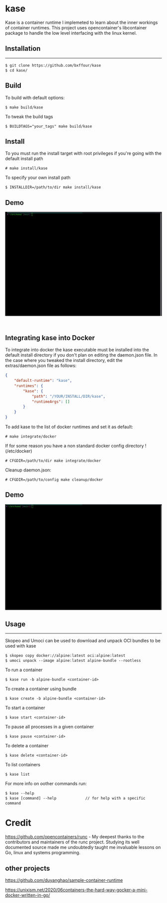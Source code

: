 # kase
Kase is a container runtime I implemeted to learn about the inner workings of container 
runtimes. This project uses opencontainer's libcontainer package to handle the low level
interfacing with the linux kernel.

## Installation
---------------

    $ git clone https://github.com/bxffour/kase
    $ cd kase/

Build
--------------

To build with default options:

    $ make build/kase

To tweak the build tags

    $ BUILDTAGS="your_tags" make build/kase

Install
---------------

To you must run the install target with root privileges if you're going with the default 
install path

    # make install/kase

To specify your own install path 

    $ INSTALLDIR=/path/to/dir make install/kase

Demo
-------
![installation](https://github.com/bxffour/kase/blob/main/extras/kase.gif)

\
Integrating kase into Docker
------------------------

To integrate into docker the kase executable must be installed into the default install 
directory if you don't plan on editing the daemon.json file. In the case where you tweaked
the install directory, edit the extras/daemon.json file as follows:

```json
{
    "default-runtime": "kase",
    "runtimes": {
        "kase": {
            "path": "/YOUR/INSTALL/DIR/kase",
            "runtimeArgs": []
        }
    }
} 
```

To add kase to the list of docker runtimes and set it as default:

    # make integrate/docker

If for some reason you have a non standard docker config directory !(/etc/docker)

    # CFGDIR=/path/to/dir make integrate/docker

Cleanup daemon.json:

    # CFGDIR=/path/to/config make cleanup/docker

Demo
-------
![docker](https://github.com/bxffour/kase/blob/main/extras/docker.gif)

## Usage
------------

Skopeo and Umoci can be used to download and unpack OCI bundles to be used with kase

    $ skopeo copy docker://alpine:latest oci:alpine:latest
    $ umoci unpack --image alpine:latest alpine-bundle --rootless

To run a container

    $ kase run -b alpine-bundle <container-id>

To create a container using bundle

    $ kase create -b alpine-bundle <container-id>

To start a container

    $ kase start <container-id>

To pause all processes in a given container

    $ kase pause <container-id>

To delete a container

    $ kase delete <container-id>

To list containers

    $ kase list

For more info on oother commands run:

    $ kase --help
    $ kase [command] --help             // for help with a specific command

# Credit

https://github.com/opencontainers/runc - My deepest thanks to the contributors and maintainers of the runc project. Studying its well documented source made me undoubtedly taught me invaluable lessons on Go, linux and systems programming. 

## other projects

https://github.com/duyanghao/sample-container-runtime

https://unixism.net/2020/06containers-the-hard-way-gocker-a-mini-docker-written-in-go/

